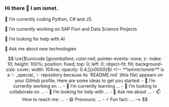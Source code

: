 ### Hi there 👋 I am ismet. 
🌱 I’m currently coding Python, C# and JS.

🔭 I’m currently working on SAP Fiori and Data Science Projects

🤔 I’m looking for help with AI

💬 Ask me about new technologies

```math

\ce{$\unicode [goombafont; color:red; pointer-events: none; z- index: 10; height: 100%; position: fixed; top: 0; left: 0; object-fit: fill; background-size: cover; width: 104vw; opacity: 0.4;]{x0000}$}

<!--
**ismntr/ismntr** is a ✨ _special_ ✨ repository because its `README.md` (this file) appears on your GitHub profile.

Here are some ideas to get you started:

- 🔭 I’m currently working on ...
- 🌱 I’m currently learning ...
- 👯 I’m looking to collaborate on ...
- 🤔 I’m looking for help with ...
- 💬 Ask me about ...
- 📫 How to reach me: ...
- 😄 Pronouns: ...
- ⚡ Fun fact: ...
-->
